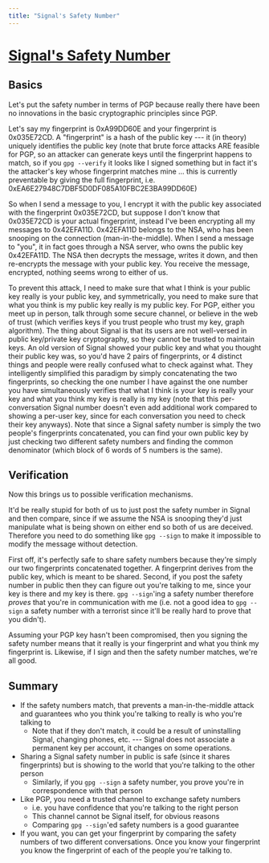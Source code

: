 ```yaml
---
title: "Signal's Safety Number" 
---
```


# [Signal's Safety Number](https://Signal.org/blog/safety-number-updates/)

## Basics

Let's put the safety number in terms of PGP because really there have
been no innovations in the basic cryptographic principles since PGP.

Let's say my fingerprint is 0xA99DD60E and your fingerprint is 0x035E72CD.
A "fingerprint" is a hash of the public key --- it (in theory) uniquely
identifies the public key (note that brute force attacks ARE feasible
for PGP, so an attacker can generate keys until the fingerprint happens
to match, so if you `gpg --verify` it looks like I signed something
but in fact it's the attacker's key whose fingerprint matches mine ...
this is currently preventable by giving the full fingerprint, i.e.
0xEA6E27948C7DBF5D0DF085A10FBC2E3BA99DD60E)

So when I send a message to you, I encrypt it with the public key associated
with the fingerprint 0x035E72CD, but suppose I don't know that 0x035E72CD
is your actual fingerprint, instead I've been encrypting all my messages
to 0x42EFA11D. 0x42EFA11D belongs to the NSA, who has been snooping on the
connection (man-in-the-middle). When I send a message to "you", it in fact goes
through a NSA server, who owns the public key 0x42EFA11D. The NSA then decrypts
the message, writes it down, and then re-encrypts the message with your public
key. You receive the message, encrypted, nothing seems wrong to either of us.

To prevent this attack, I need to make sure that what I think is your
public key really is your public key, and symmetrically, you need to make
sure that what you think is my public key really is my public key. For
PGP, either you meet up in person, talk through some secure channel, or
believe in the web of trust (which verifies keys if you trust people who
trust my key, graph algorithm). The thing about Signal is that its users
are not well-versed in public key/private key cryptography, so they cannot
be trusted to maintain keys. An old version of Signal showed your public
key and what you thought their public key was, so you'd have 2 pairs of
fingerprints, or 4 distinct things and people were really confused what to
check against what. They intelligently simplified this paradigm by simply
concatenating the two fingerprints, so checking the one number I have against
the one number you have simultaneously verifies that what I think is your
key is really your key and what you think my key is really is my key (note
that this per-conversation Signal number doesn't even add additional work
compared to showing a per-user key, since for each conversation you need
to check their key anyways). Note that since a Signal safety number is
simply the two people's fingerprints concatenated, you can find your own
public key by just checking two different safety numbers and finding the
common denominator (which block of 6 words of 5 numbers is the same).

## Verification

Now this brings us to possible verification mechanisms.

It'd be really stupid for both of us to just post the safety number
in Signal and then compare, since if we assume the NSA is snooping
they'd just manipulate what is being shown on either end so both of
us are deceived. Therefore you need to do something like `gpg --sign`
to make it impossible to modify the message without detection.

First off, it's perfectly safe to share safety numbers because they're
simply our two fingerprints concatenated together. A fingerprint derives
from the public key, which is meant to be shared. Second, if you post the
safety number in public then they can figure out you're talking to me,
since your key is there and my key is there. `gpg --sign`'ing a safety
number therefore _proves_ that you're in communication with me (i.e. not
a good idea to `gpg --sign` a safety number with a terrorist since it'll
be really hard to prove that you didn't).

Assuming your PGP key hasn't been compromised, then you signing
the safety number means that it really is your fingerprint and
what you think my fingerprint is. Likewise, if I sign and then
the safety number matches, we're all good.

## Summary

- If the safety numbers match, that prevents a man-in-the-middle attack and
guarantees who you think you're talking to really is who you're talking to
    - Note that if they don't match, it could be a result of uninstalling
    Signal, changing phones, etc. --- Signal does not associate
    a permanent key per account, it changes on some operations.
- Sharing a Signal safety number in public is safe
(since it shares fingerprints) but is showing to
the world that you're talking to the other person
    - Similarly, if you `gpg --sign` a safety number, you
    prove you're in correspondence with that person
- Like PGP, you need a trusted channel to exchange safety numbers
    - i.e. you have confidence that you're talking to the right person
    - This channel cannot be Signal itself, for obvious reasons
    - Comparing `gpg --sign`'ed safety numbers is a good guarantee
- If you want, you can get your fingerprint by comparing the safety
numbers of two different conversations. Once you know your fingerprint
you know the fingerprint of each of the people you're talking to.

